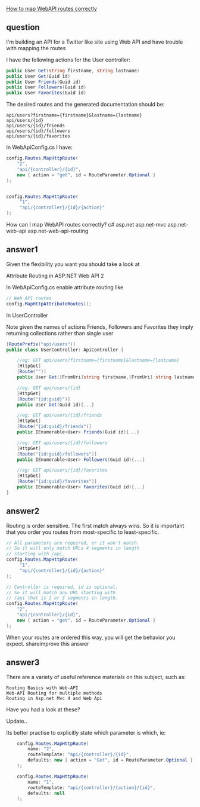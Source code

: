 [How to map WebAPI routes correctly](http://stackoverflow.com/questions/36274985/how-to-map-webapi-routes-correctly)

## question

I'm building an API for a Twitter like site using Web API and have trouble with mapping the routes

I have the following actions for the User controller:

```cs
public User Get(string firstname, string lastname)
public User Get(Guid id)
public User Friends(Guid id)
public User Followers(Guid id)
public User Favorites(Guid id)
```

The desired routes and the generated documentation should be:

```
api/users?firstname={firstname}&lastname={lastname}
api/users/{id}
api/users/{id}/friends
api/users/{id}/followers
api/users/{id}/favorites
```

In WebApiConfig.cs I have:

```cs
config.Routes.MapHttpRoute(
    "2",
    "api/{controller}/{id}",
    new { action = "get", id = RouteParameter.Optional }
);


config.Routes.MapHttpRoute(
     "1",
     "api/{controller}/{id}/{action}"
);
```
How can I map WebAPI routes correctly?
c# asp.net asp.net-mvc asp.net-web-api asp.net-web-api-routing

## answer1

Given the flexibility you want you should take a look at

Attribute Routing in ASP.NET Web API 2

In WebApiConfig.cs enable attribute routing like

```cs
// Web API routes
config.MapHttpAttributeRoutes();
```
In UserController

Note given the names of actions Friends, Followers and Favorites they imply returning collections rather than single user

```cs
[RoutePrefix("api/users")]
public class UserController: ApiController {

    //eg: GET api/users?firstname={firstname}&lastname={lastname}
    [HttpGet]
    [Route("")]
    public User Get([FromUri]string firstname,[FromUri] string lastname) {...}

    //eg: GET api/users/{id}
    [HttpGet]
    [Route("{id:guid}")]
    public User Get(Guid id){...}

    //eg: GET api/users/{id}/friends
    [HttpGet]
    [Route("{id:guid}/friends")]
    public IEnumerable<User> Friends(Guid id){...}

    //eg: GET api/users/{id}/followers
    [HttpGet]
    [Route("{id:guid}/followers")]
    public IEnumerable<User> Followers(Guid id){...}

    //eg: GET api/users/{id}/favorites
    [HttpGet]
    [Route("{id:guid}/favorites")]
    public IEnumerable<User> Favorites(Guid id){...}
}
```

## answer2
	

Routing is order sensitive. The first match always wins. So it is important that you order you routes from most-specific to least-specific.

```cs
// All parameters are required, or it won't match.
// So it will only match URLs 4 segments in length
// starting with /api.
config.Routes.MapHttpRoute(
     "1",
     "api/{controller}/{id}/{action}"
);

// Controller is required, id is optional.
// So it will match any URL starting with
// /api that is 2 or 3 segments in length.
config.Routes.MapHttpRoute(
    "2",
    "api/{controller}/{id}",
    new { action = "get", id = RouteParameter.Optional }
);
```

When your routes are ordered this way, you will get the behavior you expect.
shareimprove this answer
	
## answer3
	

There are a variety of useful reference materials on this subject, such as:

    Routing Basics with Web-API
    Web-API Routing for multiple methods
    Routing in Asp.net Mvc 4 and Web Api

Have you had a look at these?

Update..

Its better practise to explicitly state which parameter is which, ie:

```cs
    config.Routes.MapHttpRoute(
        name: "2",
        routeTemplate: "api/{controller}/{id}",
        defaults: new { action = "Get", id = RouteParameter.Optional },
    );

    config.Routes.MapHttpRoute(
        name: "1",
        routeTemplate: "api/{controller}/{action}/{id}",
        defaults: null
    );
```
